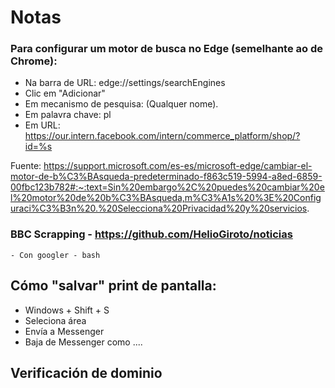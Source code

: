 # Notas

### Para configurar um motor de busca no Edge (semelhante ao de Chrome):
 - Na barra de URL: edge://settings/searchEngines
 - Clic em "Adicionar"
 - Em mecanismo de pesquisa: (Qualquer nome).
 - Em palavra chave: pl
 - Em URL: https://our.intern.facebook.com/intern/commerce_platform/shop/?id=%s

Fuente: https://support.microsoft.com/es-es/microsoft-edge/cambiar-el-motor-de-b%C3%BAsqueda-predeterminado-f863c519-5994-a8ed-6859-00fbc123b782#:~:text=Sin%20embargo%2C%20puedes%20cambiar%20el%20motor%20de%20b%C3%BAsqueda,m%C3%A1s%20%3E%20Configuraci%C3%B3n%20.%20Selecciona%20Privacidad%20y%20servicios.


### BBC Scrapping - https://github.com/HelioGiroto/noticias
    - Con googler - bash
  

## Cómo "salvar" print de pantalla:
- Windows + Shift + S
- Seleciona área
- Envía a Messenger
- Baja de Messenger como ....

## Verificación de dominio





  

